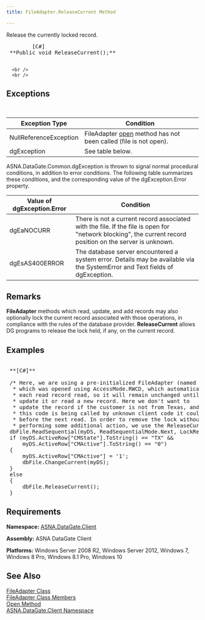 ```yaml
---
title: FileAdapter.ReleaseCurrent Method

---
```


Release the currently locked record.
<pre>        <span class="lang">[C#]</span>
 **Public void ReleaseCurrent();** 
      </pre>
      <br />
      <br />

## Exceptions

<br />



| Exception Type | Condition |
| ---- | ---- |
| NullReferenceException | FileAdapter [open](file-adapter-class-open-method.html) method has not been called (file is not open). |
| dgException | See table below. |



ASNA.DataGate.Common.dgException is thrown to signal normal procedural conditions, in addition to error conditions. The following table summarizes these conditions, and the corresponding value of the dgException.Error property.
<br />



| Value of dgException.Error | Condition |
| ---- | ---- |
| dgEaNOCURR | There is not a current record associated with the file. If the file is open for "network blocking", the current record position on the server is unknown. |
| dgEsAS400ERROR | The database server encountered a system error. Details may be available via the SystemError and Text fields of dgException. |



## Remarks

**FileAdapter** methods which read, update, and add records may also optionally lock the current record associated with those operations, in compliance with the rules of the database provider. **ReleaseCurrent** allows DG programs to release the lock held, if any, on the current record.
## Examples

<pre>
        <span class="lang">
 **[C#]** 
        </span>
 /* Here, we are using a pre-initialized FileAdapter (named "dbFile")
  * which was opened using AccessMode.RWCD, which automatically locks
  * each read record read, so it will remain unchanged until we
  * update it or read a new record. Here we don't want to
  * update the record if the customer is not from Texas, and if
  * this code is being called by unknown client code it could be awhile
  * before the next read. In order to remove the lock without
  * performing some additional action, we use the ReleaseCurrent method . */
 dbFile.ReadSequential(myDS, ReadSequentialMode.Next, LockRequest.Default);
 if (myDS.ActiveRow["CMState"].ToString() == "TX" &amp;&amp;
     myDS.ActiveRow["CMActive"].ToString() == "0")
 {
     myDS.ActiveRow["CMActive"] = '1';
     dbFile.ChangeCurrent(myDS);
 }
 else
 {
     dbFile.ReleaseCurrent();
 }
</pre>

## Requirements

**Namespace:** [ASNA.DataGate.Client](datagate-client-namespace.html) 

**Assembly:** ASNA DataGate Client

**Platforms:** Windows Server 2008 R2, Windows Server 2012, Windows 7, Windows 8 Pro, Windows 8.1 Pro, Windows 10
## See Also


[FileAdapter Class](file-adapter-class.html)
      <br />
[FileAdapter Class Members](file-adapter-members.html)
      <br />
[Open Method](file-adapter-class-open-method.html)
      <br />
[ASNA.DataGate.Client Namespace](datagate-client-namespace.html)

